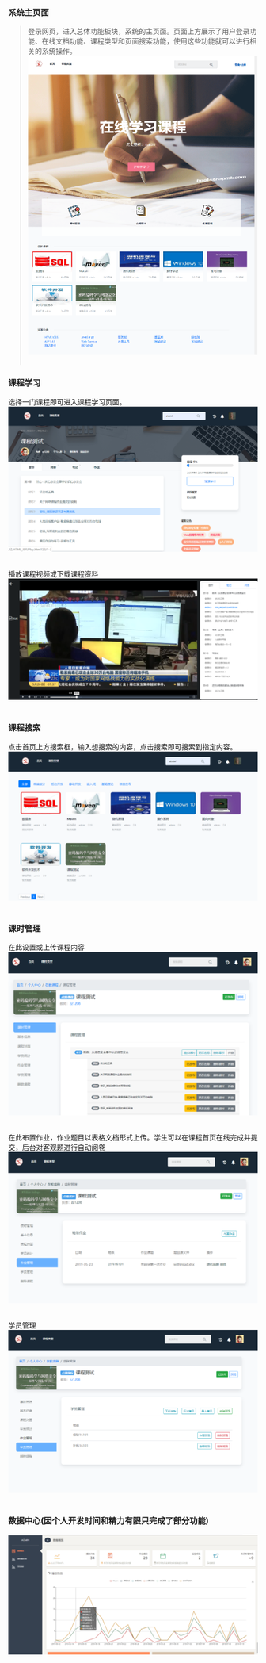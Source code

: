 ### 系统主页面
>登录网页，进入总体功能板块，系统的主页面。页面上方展示了用户登录功能、在线文档功能、课程类型和页面搜索功能，使用这些功能就可以进行相关的系统操作。<br>
>![](https://github.com/dfgr1510315/HappyFriday/blob/ServerTest/SysImage/%E5%9B%BE%E7%89%871.png)<br><br>

### 课程学习
选择一门课程即可进入课程学习页面。<br>
![](https://github.com/dfgr1510315/HappyFriday/blob/ServerTest/SysImage/Img2-5.png)<br><br>

播放课程视频或下载课程资料<br>
![](https://github.com/dfgr1510315/HappyFriday/blob/ServerTest/SysImage/Img10.png)<br><br>

### 课程搜索
点击首页上方搜索框，输入想搜索的内容，点击搜索即可搜索到指定内容。<br>
![](https://github.com/dfgr1510315/HappyFriday/blob/ServerTest/SysImage/Img9.png)<br><br>

### 课时管理
在此设置或上传课程内容<br>
![](https://github.com/dfgr1510315/HappyFriday/blob/ServerTest/SysImage/Img11.png)<br><br>

在此布置作业，作业题目以表格文档形式上传。学生可以在课程首页在线完成并提交，后台对客观题进行自动阅卷<br>
![](https://github.com/dfgr1510315/HappyFriday/blob/ServerTest/SysImage/Img12.png)<br><br>

学员管理<br>
![](https://github.com/dfgr1510315/HappyFriday/blob/ServerTest/SysImage/图片14.png)<br><br>

### 数据中心(因个人开发时间和精力有限只完成了部分功能)
![](https://github.com/dfgr1510315/HappyFriday/blob/ServerTest/SysImage/Img13.png)<br><br>
